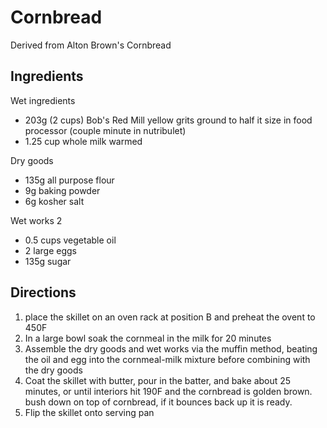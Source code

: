 # Cornbread

Derived from Alton Brown's Cornbread

## Ingredients

Wet ingredients
 - 203g (2 cups) Bob's Red Mill yellow grits ground to half it size in food processor (couple minute in nutribulet)
 - 1.25 cup whole milk warmed

Dry goods
 - 135g all purpose flour
 - 9g baking powder
 - 6g kosher salt
 
Wet works 2
 - 0.5 cups vegetable oil
 - 2 large eggs
 - 135g sugar

## Directions
 1. place the skillet on an oven rack at position B and preheat the ovent to 450F
 1. In a large bowl soak the cornmeal in the milk for 20 minutes
 1. Assemble the dry goods and wet works via the muffin method, beating the oil and egg into the cornmeal-milk mixture before combining with the dry goods
 1. Coat the skillet with butter, pour in the batter, and bake about 25 minutes, or until interiors hit 190F and the cornbread is golden brown.  bush down on top of cornbread, if it bounces back up it is ready.
 1. Flip the skillet onto serving pan
